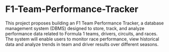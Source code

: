 # F1-Team-Performance-Tracker
This project proposes building an F1 Team Performance Tracker, a database management system
(DBMS) designed to store, track, and analyze performance data related to Formula 1 teams,
drivers, circuits, and races. The system will enable users to monitor race performance, view
historical data and analyze trends in team and driver results over different seasons.
